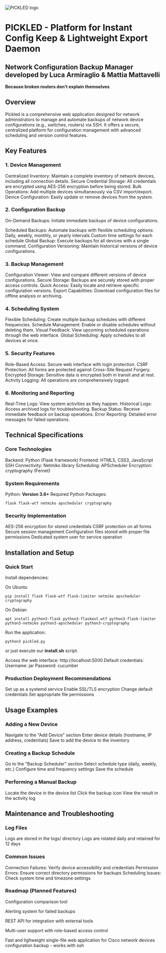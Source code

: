 ![PICKLED logo](https://raw.githubusercontent.com/AlastorApps/pickled/refs/heads/main/static/PICKLED_logo320.png)


# PICKLED - Platform for Instant Config Keep & Lightweight Export Daemon
## Network Configuration Backup Manager developed by Luca Armiraglio & Mattia Mattavelli

__Because broken routers don’t explain themselves__

## Overview

Pickled is a comprehensive web application designed for network administrators to manage and automate backups of network device configurations (e.g., switches, routers) via SSH. It offers a secure, centralized platform for configuration management with advanced scheduling and version control features.


## Key Features
### 1. Device Management

 Centralized Inventory: Maintain a complete inventory of network devices, including all connection details.
 Secure Credential Storage: All credentials are encrypted using AES-256 encryption before being stored.
 Bulk Operations: Add multiple devices simultaneously via CSV import/export.
 Device Configuration: Easily update or remove devices from the system.

### 2. Configuration Backup

On-Demand Backups: Initiate immediate backups of device configurations.

 Scheduled Backups: Automate backups with flexible scheduling options:
 Daily, weekly, monthly, or yearly intervals
 Custom time settings for each schedule
 Global Backup: Execute backups for all devices with a single command.
 Configuration Versioning: Maintain historical versions of device configurations.


### 3. Backup Management

 Configuration Viewer: View and compare different versions of device configurations.
 Secure Storage: Backups are securely stored with proper access controls.
 Quick Access: Easily locate and retrieve specific configuration versions.
 Export Capabilities: Download configuration files for offline analysis or archiving.


### 4. Scheduling System

 Flexible Scheduling: Create multiple backup schedules with different frequencies.
 Schedule Management: Enable or disable schedules without deleting them.
 Visual Feedback: View upcoming scheduled operations through the web interface.
 Global Scheduling: Apply schedules to all devices at once.


### 5. Security Features

 Role-Based Access: Secure web interface with login protection.
 CSRF Protection: All forms are protected against Cross-Site Request Forgery.
 Encrypted Storage: Sensitive data is encrypted both in transit and at rest.
 Activity Logging: All operations are comprehensively logged.


### 6. Monitoring and Reporting

 Real-Time Logs: View system activities as they happen.
 Historical Logs: Access archived logs for troubleshooting.
 Backup Status: Receive immediate feedback on backup operations.
 Error Reporting: Detailed error messages for failed operations.


## Technical Specifications
### Core Technologies

 Backend: Python (Flask framework)
 Frontend: HTML5, CSS3, JavaScript
 SSH Connectivity: Netmiko library
 Scheduling: APScheduler
 Encryption: cryptography (Fernet)


### System Requirements

 Python: __Version 3.6+__
 Required Python Packages:

```
flask flask-wtf netmiko apscheduler cryptography
```


### Security Implementation

 AES-256 encryption for stored credentials
 CSRF protection on all forms
 Secure session management
 Configuration files stored with proper file permissions
 Dedicated system user for service operation

##  Installation and Setup
### Quick Start

 Install dependencies:
 
 On Ubuntu
```
pip install flask flask-wtf flask-limiter netmiko apscheduler cryptography
```
On Debian
```
apt install python3-flask python3-flaskext.wtf python3-flask-limiter python3-netmiko python3-apscheduler python3-cryptography
```

Run the application:
```
python3 pickled.py
```
or just execute our __install.sh__ script.

 Access the web interface:
 http://localhost:5000
 Default credentials:
 Username: jar
 Password: cucumber

### Production Deployment Recommendations

 Set up as a systemd service
 Enable SSL/TLS encryption
 Change default credentials
 Set appropriate file permissions

## Usage Examples
### Adding a New Device

 Navigate to the "Add Device" section
 Enter device details (hostname, IP address, credentials)
 Save to add the device to the inventory

### Creating a Backup Schedule

 Go to the "Backup Scheduler" section
 Select schedule type (daily, weekly, etc.)
 Configure time and frequency settings
 Save the schedule

### Performing a Manual Backup

 Locate the device in the device list
 Click the backup icon
 View the result in the activity log

## Maintenance and Troubleshooting
### Log Files

 Logs are stored in the logs/ directory
 Logs are rotated daily and retained for 12 days

### Common Issues

 Connection Failures: Verify device accessibility and credentials
 Permission Errors: Ensure correct directory permissions for backups
 Scheduling Issues: Check system time and timezone settings

### Roadmap (Planned Features)

 Configuration comparison tool
 
 Alerting system for failed backups
 
 REST API for integration with external tools
 
 Multi-user support with role-based access control

Fast and lighweight single-file web application for Cisco network devices configuration backup - works with ssh
